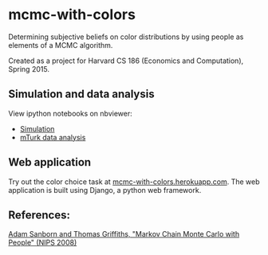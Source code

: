 # mcmc-with-colors

Determining subjective beliefs on color distributions by using people as elements of a MCMC algorithm.

Created as a project for Harvard CS 186 (Economics and Computation), Spring 2015.


## Simulation and data analysis
View ipython notebooks on nbviewer:
* [Simulation](http://nbviewer.ipython.org/github/kunanit/mcmc-with-colors/blob/master/data_analysis/MCMC%20Simulation.ipynb)
* [mTurk data analysis](http://nbviewer.ipython.org/github/kunanit/mcmc-with-colors/blob/master/data_analysis/mTurk%20data%20analysis.ipynb)


## Web application
Try out the color choice task at [mcmc-with-colors.herokuapp.com](mcmc-with-colors.herokuapp.com). The web application is built using Django, a python web framework.

## References:
[Adam Sanborn and Thomas Griffiths, "Markov Chain Monte Carlo with People" (NIPS 2008)](papers.nips.cc/paper/3214-markov-chain-monte-carlo-with-people.pdf)
